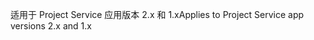 <span data-ttu-id="62534-101">适用于 Project Service 应用版本 2.x 和 1.x</span><span class="sxs-lookup"><span data-stu-id="62534-101">Applies to Project Service app versions 2.x and 1.x</span></span>

